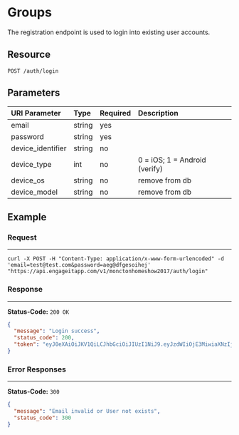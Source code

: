 # Groups

The registration endpoint is used to login into existing user accounts.

## Resource

```
POST /auth/login
```

## Parameters

URI Parameter     | Type   | Required | Description
:---------------- | :----- | :------- | :----------------------------
email             | string | yes      |
password          | string | yes      |
device_identifier | string | no       |
device_type       | int    | no       | 0 = iOS; 1 = Android (verify)
device_os         | string | no       | remove from db
device_model      | string | no       | remove from db

## Example

### Request

--------------------------------------------------------------------------------

```
curl -X POST -H "Content-Type: application/x-www-form-urlencoded" -d 'email=test@test.com&password=aeg@dfgesoihej' "https://api.engageitapp.com/v1/monctonhomeshow2017/auth/login"
```

### Response

--------------------------------------------------------------------------------

**Status-Code:** `200 OK`

```json
{
  "message": "Login success",
  "status_code": 200,
  "token": "eyJ0eXAiOiJKV1QiLCJhbGciOiJIUzI1NiJ9.eyJzdWIiOjE3MiwiaXNzIjoiaHR0cDpcL1wvY29uZi1zdGcucHJvaHViLmlvXC9hcGlcL2F1dGhcL2xvZ2luIiwiaWF0IjoxNDg4NjU3MzczLCJleHAiOjE0ODkwODkzNzMsIm5iZiI6MTQ4ODY1NzM3MywianRpIjoiMDdhNzk4MzYyZGUzMmY3MzdjMWFlNDA4NzU0MTY1ZjkifQ.thIrXw8aPwFjw4iULdSudcDcqkuwCxxLrygsPOGrDcY"
}
```

### Error Responses

--------------------------------------------------------------------------------

**Status-Code:** `300`

```json
{
  "message": "Email invalid or User not exists",
  "status_code": 300
}
```
